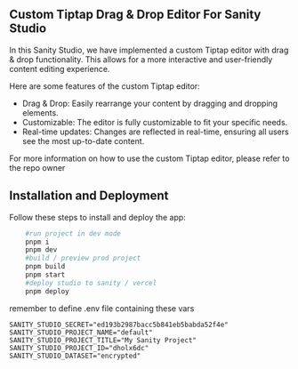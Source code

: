 ## Custom Tiptap Drag & Drop Editor For Sanity Studio

In this Sanity Studio, we have implemented a custom Tiptap editor with drag & drop functionality. This allows for a more interactive and user-friendly content editing experience.

Here are some features of the custom Tiptap editor:

- Drag & Drop: Easily rearrange your content by dragging and dropping elements.
- Customizable: The editor is fully customizable to fit your specific needs.
- Real-time updates: Changes are reflected in real-time, ensuring all users see the most up-to-date content.

For more information on how to use the custom Tiptap editor, please refer to the repo owner

## Installation and Deployment

Follow these steps to install and deploy the app:

```zsh
    #run project in dev mode
    pnpm i
    pnpm dev
    #build / preview prod project
    pnpm build
    pnpm start
    #deploy studio to sanity / vercel
    pnpm deploy
```

remember to define .env file containing these vars

```.env
SANITY_STUDIO_SECRET="ed193b2987bacc5b841eb5babda52f4e"
SANITY_STUDIO_PROJECT_NAME="default"
SANITY_STUDIO_PROJECT_TITLE="My Sanity Project"
SANITY_STUDIO_PROJECT_ID="dholx6dc"
SANITY_STUDIO_DATASET="encrypted"
```
